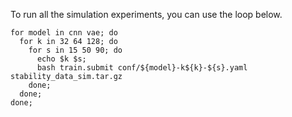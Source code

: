 
To run all the simulation experiments, you can use the loop below.

```
for model in cnn vae; do
  for k in 32 64 128; do
    for s in 15 50 90; do
      echo $k $s;
      bash train.submit conf/${model}-k${k}-${s}.yaml stability_data_sim.tar.gz
    done;
  done;
done;
```
